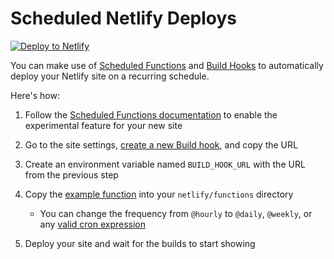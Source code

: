 # Scheduled Netlify Deploys

[![Deploy to Netlify](https://www.netlify.com/img/deploy/button.svg)](https://app.netlify.com/start/deploy?repository=https://github.com/eduardoboucas/scheduled-function-template)

You can make use of [Scheduled Functions](https://ntl.fyi/sched-func) and [Build Hooks](https://docs.netlify.com/configure-builds/build-hooks/) to automatically deploy your Netlify site on a recurring schedule.

Here's how:

1. Follow the [Scheduled Functions documentation](https://ntl.fyi/sched-func) to enable the experimental feature for your new site

2. Go to the site settings, [create a new Build hook](https://docs.netlify.com/configure-builds/build-hooks/), and copy the URL

3. Create an environment variable named `BUILD_HOOK_URL` with the URL from the previous step

4. Copy the [example function](https://github.com/eduardoboucas/scheduled-function-template/blob/main/netlify/functions/scheduled.ts) into your `netlify/functions` directory

    - You can change the frequency from `@hourly` to `@daily`, `@weekly`, or any [valid cron expression](https://crontab.guru/)

5. Deploy your site and wait for the builds to start showing
